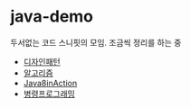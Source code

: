 # java-demo

두서없는 코드 스니핏의 모임.
조금씩 정리를 하는 중

* [디자인패턴](https://github.com/ssisksl77/java-demo/tree/master/src/main/java/designpattern)
* [알고리즘](https://github.com/ssisksl77/java-demo/tree/master/src/main/java/algorithm)
* [Java8inAction](https://github.com/ssisksl77/java-demo/tree/master/src/main/java/java8inaction)
* [병령프로그래밍](https://github.com/ssisksl77/java-demo/tree/master/src/main/java/concurrent)
